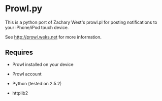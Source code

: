Prowl.py
========

This is a python port of Zachary West's prowl.pl for posting notifications to your iPhone/iPod touch device.

See http://prowl.weks.net for more information.

Requires
--------

- Prowl installed on your device
- Prowl account

- Python (tested on 2.5.2)
- httplib2
